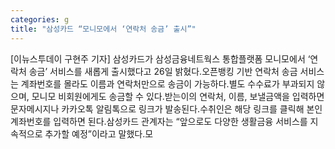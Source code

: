 ```yaml
---
categories: g
title: "삼성카드 “모니모에서 ‘연락처 송금’ 출시”"
---
```

[이뉴스투데이 구현주 기자] 삼성카드가 삼성금융네트웍스 통합플랫폼 모니모에서 ‘연락처 송금’ 서비스를 새롭게 출시했다고 26일 밝혔다.오픈뱅킹 기반 연락처 송금 서비스는 계좌번호를 몰라도 이름과 연락처만으로 송금이 가능하다.별도 수수료가 부과되지 않으며, 모니모 비회원에게도 송금할 수 있다.받는이의 연락처, 이름, 보낼금액을 입력하면 문자메시지나 카카오톡 알림톡으로 링크가 발송된다.수취인은 해당 링크를 클릭해 본인 계좌번호를 입력하면 된다.삼성카드 관계자는 “앞으로도 다양한 생활금융 서비스를 지속적으로 추가할 예정”이라고 말했다.모
